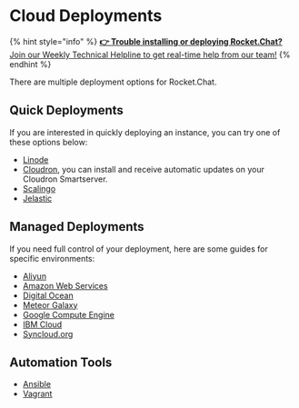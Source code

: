 # Cloud Deployments

{% hint style="info" %}
[**👉 Trouble installing or deploying Rocket.Chat?** Join our Weekly Technical Helpline to get real-time help from our team!](https://app.livestorm.co/rocket-chat/rocketchats-weekly-technical-helpline?type=detailed)
{% endhint %}

There are multiple deployment options for Rocket.Chat.

## Quick Deployments

If you are interested in quickly deploying an instance, you can try one of these options below:

* [Linode](https://apps.sandstorm.io/app/vfnwptfn02ty21w715snyyczw0nqxkv3jvawcah10c6z7hj1hnu0)
* [Cloudron](https://cloudron.io/appstore.html#chat.rocket.cloudronapp), you can install and receive automatic updates on your Cloudron Smartserver.
* [Scalingo](../other-deployment-methods/nonofficial-methods/scalingo.md)
* [Jelastic](../other-deployment-methods/nonofficial-methods/jelastic.md)

## Managed Deployments

If you need full control of your deployment, here are some guides for specific environments:

* [Aliyun](../other-deployment-methods/nonofficial-methods/aliyun.md)
* [Amazon Web Services](aws.md)
* [Digital Ocean](digitalocean.md)
* [Meteor Galaxy](../other-deployment-methods/nonofficial-methods/galaxy.md)
* [Google Compute Engine](https://github.com/spastorelli/RocketChatDocs/blob/test-datasync-changes/quick-start/installing-and-updating/paas-deployments/broken-reference/README.md)
* [IBM Cloud](ibm-cloud.md)
* [Syncloud.org](../other-deployment-methods/nonofficial-methods/syncloud.md)

## Automation Tools

* [Ansible](../../scaling-rocket.chat/automation-tools/ansible.md)
* [Vagrant](../../scaling-rocket.chat/automation-tools/vagrant.md)
